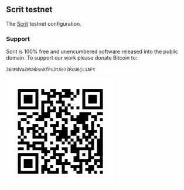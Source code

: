 Scrit testnet
-------------

The [Scrit](https://github.com/scritcash/scrit) testnet configuration.

### Support

Scrit is 100% free and unencumbered software released into the public domain.
To support our work please donate Bitcoin to:

`36hMdVaZWUHbsnXfPsJtXe7ZRcU6jciAFt`

![Bitcoin donation address](.bitcoin.png)
